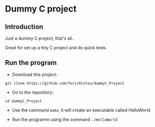 # Dummy C project

## Introduction

Just a dummy C project, that's all.

Great for set up a tiny C project and do quick tests. 

## Run the program

* Download this project:

`git clone https://github.com/YorickColeu/dummyC_Project`

* Go to the repository:

`cd dummyC_Project`

* Use the command `make`, it will create an executable called HelloWorld

* Run the programm using the command `./HelloWorld`
